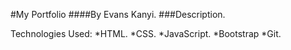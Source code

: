 #My Portfolio 
####By Evans Kanyi.
###Description.

Technologies Used:
*HTML.
*CSS.
*JavaScript.
*Bootstrap
*Git.
